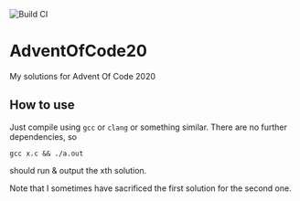 ![Build CI](https://github.com/MetaColon/AdventOfCode20/workflows/C/C++%20CI/badge.svg)
# AdventOfCode20
My solutions for Advent Of Code 2020

## How to use
Just compile using `gcc` or `clang` or something similar. There are no further dependencies, so

    gcc x.c && ./a.out
should run & output the xth solution.

Note that I sometimes have sacrificed the first solution for the second one.
